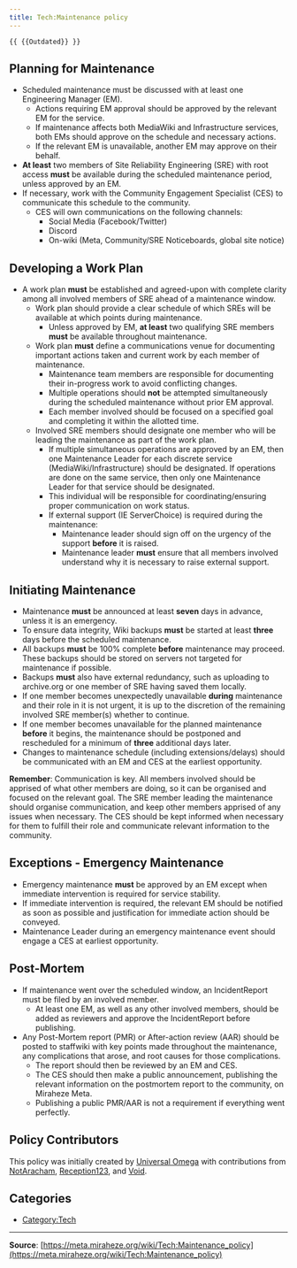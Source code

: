 ```yaml
---
title: Tech:Maintenance policy
---
```


`{{ {{Outdated}} }}`

## Planning for Maintenance 

* Scheduled maintenance must be discussed with at least one Engineering Manager (EM).
   * Actions requiring EM approval should be approved by the relevant EM for the service.
   * If maintenance affects both MediaWiki and Infrastructure services, both EMs should approve on the schedule and necessary actions.
   * If the relevant EM is unavailable, another EM may approve on their behalf.
* **At least** two members of Site Reliability Engineering (SRE) with root access **must** be available during the scheduled maintenance period, unless approved by an EM.
* If necessary, work with the Community Engagement Specialist (CES) to communicate this schedule to the community.
   * CES will own communications on the following channels:
      * Social Media (Facebook/Twitter)
      * Discord
      * On-wiki (Meta, Community/SRE Noticeboards, global site notice)

## Developing a Work Plan 

* A work plan **must** be established and agreed-upon with complete clarity among all involved members of SRE ahead of a maintenance window.
   * Work plan should provide a clear schedule of which SREs will be available at which points during maintenance.
      * Unless approved by EM, **at least** two qualifying SRE members **must** be available throughout maintenance.
   * Work plan **must** define a communications venue for documenting important actions taken and current work by each member of maintenance.
      * Maintenance team members are responsible for documenting their in-progress work to avoid conflicting changes.
      * Multiple operations should **not** be attempted simultaneously during the scheduled maintenance without prior EM approval.
      * Each member involved should be focused on a specified goal and completing it within the allotted time.
   * Involved SRE members should designate one member who will be leading the maintenance as part of the work plan.
      * If multiple simultaneous operations are approved by an EM, then one Maintenance Leader for each discrete service (MediaWiki/Infrastructure) should be designated. If operations are done on the same service, then only one Maintenance Leader for that service should be designated.
      * This individual will be responsible for coordinating/ensuring proper communication on work status.
      * If external support (IE ServerChoice) is required during the maintenance:
         * Maintenance leader should sign off on the urgency of the support **before** it is raised.
         * Maintenance leader **must** ensure that all members involved understand why it is necessary to raise external support.

## Initiating Maintenance 

* Maintenance **must** be announced at least **seven** days in advance, unless it is an emergency.
* To ensure data integrity, Wiki backups **must** be started at least **three** days before the scheduled maintenance.
* All backups **must** be 100% complete **before** maintenance may proceed. These backups should be stored on servers not targeted for maintenance if possible.
* Backups **must** also have external redundancy, such as uploading to archive.org or one member of SRE having saved them locally.
* If one member becomes unexpectedly unavailable **during** maintenance and their role in it is not urgent, it is up to the discretion of the remaining involved SRE member(s) whether to continue.
* If one member becomes unavailable for the planned maintenance **before** it begins, the maintenance should be postponed and rescheduled for a minimum of **three** additional days later.
* Changes to maintenance schedule (including extensions/delays) should be communicated with an EM and CES at the earliest opportunity.

**Remember**: Communication is key. All members involved should be apprised of what other members are doing, so it can be organised and focused on the relevant goal. The SRE member leading the maintenance should organise communication, and keep other members apprised of any issues when necessary. The CES should be kept informed when necessary for them to fulfill their role and communicate relevant information to the community.

## Exceptions - Emergency Maintenance 

* Emergency maintenance **must** be approved by an EM except when immediate intervention is required for service stability.
* If immediate intervention is required, the relevant EM should be notified as soon as possible and justification for immediate action should be conveyed.
* Maintenance Leader during an emergency maintenance event should engage a CES at earliest opportunity.

## Post-Mortem 

* If maintenance went over the scheduled window, an IncidentReport must be filed by an involved member.
   * At least one EM, as well as any other involved members, should be added as reviewers and approve the IncidentReport before publishing.
* Any Post-Mortem report (PMR) or After-action review (AAR) should be posted to staffwiki with key points made throughout the maintenance, any complications that arose, and root causes for those complications.
   * The report should then be reviewed by an EM and CES.
   * The CES should then make a public announcement, publishing the relevant information on the postmortem report to the community, on Miraheze Meta.
   * Publishing a public PMR/AAR is not a requirement if everything went perfectly.

## Policy Contributors 

This policy was initially created by [Universal Omega](https://meta.miraheze.org/wiki/User:Universal_Omega) with contributions from [NotAracham](https://meta.miraheze.org/wiki/User:NotAracham), [Reception123](https://meta.miraheze.org/wiki/User:Reception123), and [Void](https://meta.miraheze.org/wiki/User:Void).

## Categories

* [Category:Tech](https://meta.miraheze.org/wiki/Category:Tech)

----
**Source**: [https://meta.miraheze.org/wiki/Tech:Maintenance_policy](https://meta.miraheze.org/wiki/Tech:Maintenance_policy)